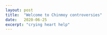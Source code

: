 ```yaml
---
layout: post
title:  "Welcome to Chinmoy controversies"
date:   2020-06-25
excerpt: "crying heart help"
---
```

